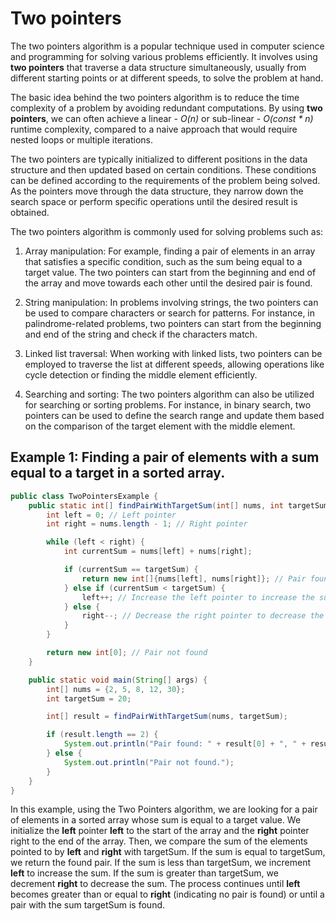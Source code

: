 # Two pointers

The two pointers algorithm is a popular technique used in computer science and programming for solving various problems
efficiently. It involves using **two pointers** that traverse a data structure simultaneously, usually from different
starting points or at different speeds, to solve the problem at hand.

The basic idea behind the two pointers algorithm is to reduce the time complexity of a problem by avoiding redundant
computations. By using **two pointers**, we can often achieve a linear - _O(n)_ or sub-linear - _O(const * n)_ runtime
complexity, compared to a naive
approach that would require nested loops or multiple iterations.

The two pointers are typically initialized to different positions in the data structure and then updated based on
certain conditions. These conditions can be defined according to the requirements of the problem being solved. As the
pointers move through the data structure, they narrow down the search space or perform specific operations until the
desired result is obtained.

The two pointers algorithm is commonly used for solving problems such as:

1. Array manipulation: For example, finding a pair of elements in an array that satisfies a specific condition, such as
   the
   sum being equal to a target value. The two pointers can start from the beginning and end of the array and move
   towards
   each other until the desired pair is found.

2. String manipulation: In problems involving strings, the two pointers can be used to compare characters or search for
   patterns. For instance, in palindrome-related problems, two pointers can start from the beginning and end of the
   string
   and check if the characters match.

3. Linked list traversal: When working with linked lists, two pointers can be employed to traverse the list at different
   speeds, allowing operations like cycle detection or finding the middle element efficiently.

4. Searching and sorting: The two pointers algorithm can also be utilized for searching or sorting problems. For
   instance,
   in binary search, two pointers can be used to define the search range and update them based on the comparison of the
   target element with the middle element.

## Example 1: Finding a pair of elements with a sum equal to a target in a sorted array.

```java
public class TwoPointersExample {
    public static int[] findPairWithTargetSum(int[] nums, int targetSum) {
        int left = 0; // Left pointer
        int right = nums.length - 1; // Right pointer

        while (left < right) {
            int currentSum = nums[left] + nums[right];

            if (currentSum == targetSum) {
                return new int[]{nums[left], nums[right]}; // Pair found
            } else if (currentSum < targetSum) {
                left++; // Increase the left pointer to increase the sum
            } else {
                right--; // Decrease the right pointer to decrease the sum
            }
        }

        return new int[0]; // Pair not found
    }

    public static void main(String[] args) {
        int[] nums = {2, 5, 8, 12, 30};
        int targetSum = 20;

        int[] result = findPairWithTargetSum(nums, targetSum);

        if (result.length == 2) {
            System.out.println("Pair found: " + result[0] + ", " + result[1]);
        } else {
            System.out.println("Pair not found.");
        }
    }
}
```

In this example, using the Two Pointers algorithm, we are looking for a pair of elements in a sorted array whose sum is
equal to a target value. We initialize the **left** pointer **left** to the start of the array and the **right** pointer right to
the end of the array. Then, we compare the sum of the elements pointed to by **left** and **right** with targetSum. If the sum
is equal to targetSum, we return the found pair. If the sum is less than targetSum, we increment **left** to increase the
sum. If the sum is greater than targetSum, we decrement **right** to decrease the sum. The process continues until **left**
becomes greater than or equal to **right** (indicating no pair is found) or until a pair with the sum targetSum is found.
